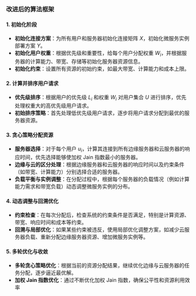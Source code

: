 ### 改进后的算法框架

#### 1. 初始化阶段

* **初始化连接方案**：为所有用户和服务器初始化连接矩阵 $X$，初始化微服务实例部署方案 $Y$。
* **初始化用户权重**：根据优先级和重要性，给每个用户分配权重 $W_i$，并根据服务器的计算能力、带宽、存储等初始化服务器资源信息。
* **初始化约束**：设置所有资源的初始约束，如最大带宽、计算能力和成本上限。

#### 2. 计算并排序用户请求

* **优先级排序**：根据用户的优先级 $L_i$ 和权重 $W_i$ 对用户集合 $U$ 进行排序，优先处理权重大的高优先级用户请求。
* **初始排序策略**：首先处理低优先级用户请求，逐步将用户请求分配到最优的服务器资源。

#### 3. 贪心策略分配资源

* **服务器选择**：对于每个用户 $u_i$，计算其连接到所有边缘服务器和云服务器的响应时间，优先选择能够使加权 Jain 指数最小的服务器。
* **边缘与云的区分处理**：根据边缘服务器和云服务器的响应时间以及约束条件（如带宽、计算能力）分别选择合适的服务器。
* **负载平衡与实例调整**：在分配过程中，根据每个服务器的负载情况（例如计算能力需求和带宽负载）动态调整微服务实例的分布。

#### 4. 动态调整与回溯优化

* **约束检查**：在每次分配后，检查系统的约束条件是否满足，特别是计算资源、带宽、响应时间和成本等约束。
* **回溯与局部优化**：如果某些约束被违反，使用局部优化调整方案，如减少云服务器负载、重新分配边缘服务器资源、增加微服务实例等。

#### 5. 多轮优化与收敛

* **多轮贪心策略优化**：根据当前的资源分配结果，继续优化边缘与云服务器的任务分配，逐步逼近最优解。
* **加权 Jain 指数优化**：通过不断优化加权 Jain 指数，确保公平性和资源利用效率